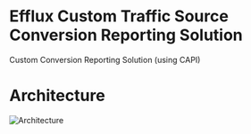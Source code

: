 # Efflux Custom Traffic Source Conversion Reporting Solution
Custom Conversion Reporting Solution (using CAPI)

# Architecture
![Architecture](https://lucid.app/lucidchart/cf4358e3-6bc3-4451-adac-9cac775218b7/edit?invitationId=inv_95a47683-bb89-44be-9ce4-bdc8fdb75f32&page=SuXgHqDe4A3J#)